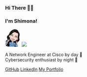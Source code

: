 
### Hi There 👋🏻 
### I'm Shimona! 
<img src="me.png" width="50">

<img src="https://media.giphy.com/media/JRsQiAN79bPWUv43Ko/giphy.gif" width="50">

A Network Engineer at Cisco by day 🌝
<br />
Cybersecurity enthusiast by night 🌚

[GitHub](https://github.com/shimonaprabhu)
[LinkedIn](https://www.linkedin.com/in/shimona-prabhu-227b22106/)
[My Portfolio](https://shimonaprabhu.github.io/Portfolio/)

